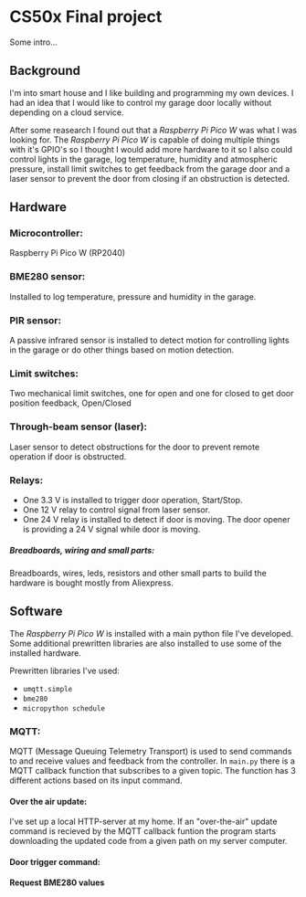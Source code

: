 # CS50x Final project
Some intro...

## Background
I'm into smart house and I like building and programming my own devices.
I had an idea that I would like to control my garage door locally without depending on a cloud service.

After some reasearch I found out that a _Raspberry Pi Pico W_ was what I was looking for.
The _Raspberry Pi Pico W_ is capable of doing multiple things with it's GPIO's so I thought I would add more hardware to it
so I also could control lights in the garage, log temperature, humidity and atmospheric pressure, install limit switches to get
feedback from the garage door and a laser sensor to prevent the door from closing if an obstruction is detected.


## Hardware

### Microcontroller:
Raspberry Pi Pico W (RP2040)

### BME280 sensor:
Installed to log temperature, pressure and humidity in the garage.

### PIR sensor:
A passive infrared sensor is installed to detect motion for controlling lights in the garage or do other things based on motion detection.

### Limit switches:
Two mechanical limit switches, one for open and one for closed to get door position feedback, Open/Closed

### Through-beam sensor (laser):
Laser sensor to detect obstructions for the door to prevent remote operation if door is obstructed.

### Relays:
- One 3.3 V is installed to trigger door operation, Start/Stop.
- One 12 V relay to control signal from laser sensor.
- One 24 V relay is installed to detect if door is moving. The door opener is providing a 24 V signal while door is moving.

##### Breadboards, wiring and small parts:
Breadboards, wires, leds, resistors and other small parts to build the hardware is bought mostly from Aliexpress.


## Software
The _Raspberry Pi Pico W_ is installed with a main python file I've developed. Some additional prewritten libraries
are also installed to use some of the installed hardware.

Prewritten libraries I've used:
- ```umqtt.simple```
- ```bme280```
- ```micropython schedule```

### MQTT:
MQTT (Message Queuing Telemetry Transport) is used to send commands to and receive values and feedback from the controller.
In ```main.py``` there is a MQTT callback function that subscribes to a given topic. The function has 3 different actions based on its input command.
#### Over the air update:
I've set up a local HTTP-server at my home. If an "over-the-air" update command is recieved by the MQTT callback funtion the program starts downloading
the updated code from a given path on my server computer.

#### Door trigger command:

#### Request BME280 values



